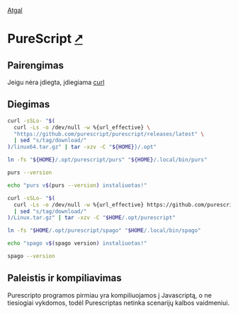 [Atgal](./readme.md)

# PureScript [&#x2B67;](https://www.purescript.org/)

## Pairengimas

Jeigu nėra įdiegta, įdiegiama [curl](../utils/curl.md)

## Diegimas

```bash
curl -sSLo- "$(
  curl -Ls -o /dev/null -w %{url_effective} \
  "https://github.com/purescript/purescript/releases/latest" \
  | sed "s/tag/download/"
)/linux64.tar.gz" | tar -xzv -C "${HOME}}/.opt"

ln -fs "${HOME}/.opt/purescript/purs" "${HOME}/.local/bin/purs"

purs --version

echo "purs v$(purs --version) instaliuotas!"

curl -sSLo- "$(
  curl -Ls -o /dev/null -w %{url_effective} https://github.com/purescript/spago/releases/latest \
  | sed "s/tag/download/"
)/Linux.tar.gz" | tar -xzv -C "$HOME/.opt/purescript"

ln -fs "$HOME/.opt/purescript/spago" "$HOME/.local/bin/spago"

echo "spago v$(spago version) instaliuotas!"

spago --version
```

## Paleistis ir kompiliavimas

Purescripto programos pirmiau yra kompiliuojamos į Javascriptą, o ne tiesiogiai vykdomos, todėl Purescriptas netinka scenarijų kalbos vaidmeniui.
